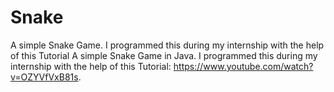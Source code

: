 # Snake

A simple Snake Game. I programmed this during my internship with the help of this Tutorial A simple Snake Game in Java. I programmed this during my internship with the help of this Tutorial: https://www.youtube.com/watch?v=OZYVfVxB81s.
